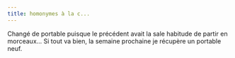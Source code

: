 ```yaml
---
title: homonymes à la c...
---
```


Changé de portable puisque le précédent avait la sale habitude de partir en
morceaux... Si tout va bien, la semaine prochaine je récupère un portable
neuf.

